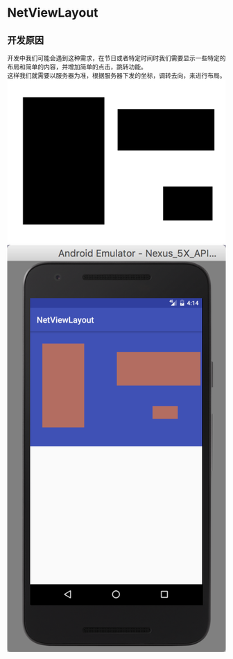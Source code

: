 # NetViewLayout

## 开发原因  
开发中我们可能会遇到这种需求，在节日或者特定时间时我们需要显示一些特定的布局和简单的内容，并增加简单的点击，跳转功能。<br>
这样我们就需要以服务器为准，根据服务器下发的坐标，调转去向，来进行布局。<br>
![image](http://github.com/wangqiWahahah/NetViewLayout/raw/master/imageN/p1.png )
![image](https://github.com/wangqiWahahah/NetViewLayout/blob/master/imageN/showImage1.png )
